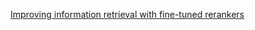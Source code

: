 [Improving information retrieval with fine-tuned rerankers](https://redis.io/blog/improving-information-retrieval-with-fine-tuned-rerankers/)
